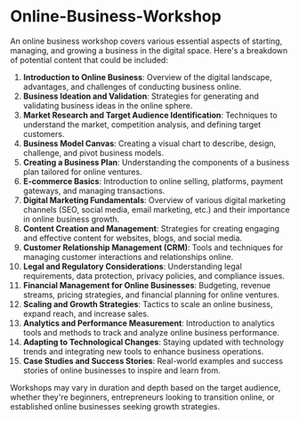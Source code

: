 # Online-Business-Workshop

An online business workshop covers various essential aspects of starting, managing, and growing a business in the digital space. Here's a breakdown of potential content that could be included:

1. **Introduction to Online Business**: Overview of the digital landscape, advantages, and challenges of conducting business online.
2. **Business Ideation and Validation**: Strategies for generating and validating business ideas in the online sphere.
3. **Market Research and Target Audience Identification**: Techniques to understand the market, competition analysis, and defining target customers.
4. **Business Model Canvas**: Creating a visual chart to describe, design, challenge, and pivot business models.
5. **Creating a Business Plan**: Understanding the components of a business plan tailored for online ventures.
6. **E-commerce Basics**: Introduction to online selling, platforms, payment gateways, and managing transactions.
7. **Digital Marketing Fundamentals**: Overview of various digital marketing channels (SEO, social media, email marketing, etc.) and their importance in online business growth.
8. **Content Creation and Management**: Strategies for creating engaging and effective content for websites, blogs, and social media.
9. **Customer Relationship Management (CRM)**: Tools and techniques for managing customer interactions and relationships online.
10. **Legal and Regulatory Considerations**: Understanding legal requirements, data protection, privacy policies, and compliance issues.
11. **Financial Management for Online Businesses**: Budgeting, revenue streams, pricing strategies, and financial planning for online ventures.
12. **Scaling and Growth Strategies**: Tactics to scale an online business, expand reach, and increase sales.
13. **Analytics and Performance Measurement**: Introduction to analytics tools and methods to track and analyze online business performance.
14. **Adapting to Technological Changes**: Staying updated with technology trends and integrating new tools to enhance business operations.
15. **Case Studies and Success Stories**: Real-world examples and success stories of online businesses to inspire and learn from.

Workshops may vary in duration and depth based on the target audience, whether they're beginners, entrepreneurs looking to transition online, or established online businesses seeking growth strategies.

